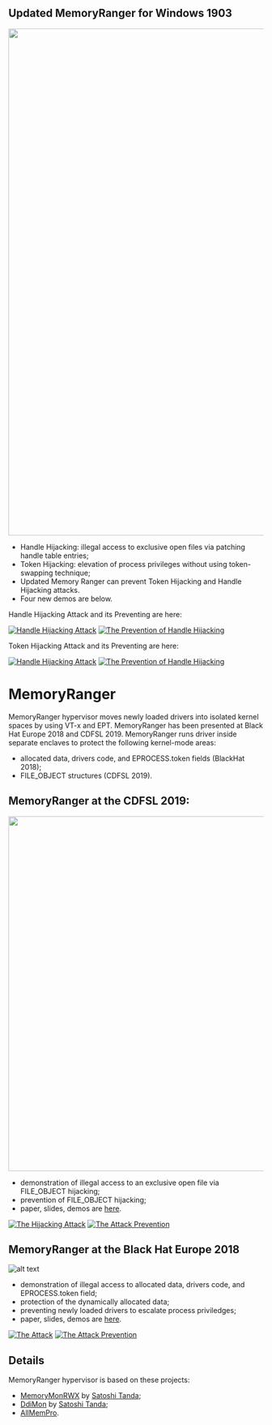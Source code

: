 ## Updated MemoryRanger for Windows 1903 
<img src="https://github.com/IgorKorkin/MemoryRanger/blob/master/blackhat2019_memoryranger_prevents_token_and_handle_hijacking.png" width="1000" />

* Handle Hijacking: illegal access to exclusive open files via patching handle table entries;
* Token Hijacking: elevation of process privileges without using token-swapping technique;
* Updated Memory Ranger can prevent Token Hijacking and Handle Hijacking attacks.
* Four new demos are below.

Handle Hijacking Attack and its Preventing are here:

[![Handle Hijacking Attack](https://img.youtube.com/vi/RPPjb_z9_Eg/mqdefault.jpg)](https://www.youtube.com/watch?v=RPPjb_z9_Eg&index=1&list=PL0Aerbf3kwUIzygUeuxiwReOD9IAc68dF) [![The Prevention of Handle Hijacking](https://img.youtube.com/vi/JtDffduwgHY/mqdefault.jpg)](https://www.youtube.com/watch?v=JtDffduwgHY&index=2&list=PL0Aerbf3kwUIzygUeuxiwReOD9IAc68dF)

Token Hijacking Attack and its Preventing are here:

[![Handle Hijacking Attack](https://img.youtube.com/vi/fkKW4n2oaXQ/mqdefault.jpg)](https://www.youtube.com/watch?v=fkKW4n2oaXQg&index=3&list=PL0Aerbf3kwUIzygUeuxiwReOD9IAc68dF) [![The Prevention of Handle Hijacking](https://img.youtube.com/vi/xAAf-eefuB8/mqdefault.jpg)](https://www.youtube.com/watch?v=xAAf-eefuB8&index=4&list=PL0Aerbf3kwUIzygUeuxiwReOD9IAc68dF)

# MemoryRanger

MemoryRanger hypervisor moves newly loaded drivers into isolated kernel spaces by using VT-x and EPT. MemoryRanger has been presented at Black Hat Europe 2018 and CDFSL 2019. 
MemoryRanger runs driver inside separate enclaves to protect the following kernel-mode areas: 
- allocated data, drivers code, and EPROCESS.token fields (BlackHat 2018);
- FILE_OBJECT structures (CDFSL 2019).

## MemoryRanger at the CDFSL 2019:
<img src="https://github.com/IgorKorkin/MemoryRanger/blob/master/cdfsl2019_memoryranger_prevents_fileobj_hijacking.png" width="700" />

 * demonstration of illegal access to an exclusive open file via FILE_OBJECT hijacking;
 * prevention of FILE_OBJECT hijacking;
 * paper, slides, demos are [here](https://igorkorkin.blogspot.com/2019/04/memoryranger-prevents-hijacking.html).
 
[![The Hijacking Attack](https://img.youtube.com/vi/2mU85RluOSA/mqdefault.jpg)](https://www.youtube.com/watch?v=2mU85RluOSA&index=1&list=PL0Aerbf3kwUKlHszFlcIFivmslRl4xmhB) [![The Attack Prevention](https://img.youtube.com/vi/8ONmC5Do4I4/mqdefault.jpg)](https://www.youtube.com/watch?v=8ONmC5Do4I4&index=2&list=PL0Aerbf3kwUKlHszFlcIFivmslRl4xmhB)
 
## MemoryRanger at the Black Hat Europe 2018
![alt text](https://github.com/IgorKorkin/MemoryRanger/blob/master/before_and_after_memoryranger.png)
 * demonstration of illegal access to allocated data, drivers code, and EPROCESS.token field;
 * protection of the dynamically allocated data;
 * preventing newly loaded drivers to escalate process priviledges; 
 * paper, slides, demos are [here](https://igorkorkin.blogspot.com/2018/12/divide-et-impera-memoryranger-runs.html).
 
 [![The Attack](https://img.youtube.com/vi/HNxc-tjy3QA/mqdefault.jpg)](https://www.youtube.com/watch?v=HNxc-tjy3QA&index=1&list=PL0Aerbf3kwULpVhoHyjMUeUFLwnvur5iu) [![The Attack Prevention](https://img.youtube.com/vi/vrm9cgn5DsU/mqdefault.jpg)](https://www.youtube.com/watch?v=vrm9cgn5DsU&index=2&list=PL0Aerbf3kwULpVhoHyjMUeUFLwnvur5iu)


## Details
MemoryRanger hypervisor is based on these projects:
- [MemoryMonRWX](https://github.com/tandasat/MemoryMon/tree/rwe_cdfs) by [Satoshi Tanda](https://twitter.com/standa_t);
- [DdiMon](https://github.com/tandasat/DdiMon) by [Satoshi Tanda](https://twitter.com/standa_t);
- [AllMemPro](https://github.com/IgorKorkin/AllMemPro).
